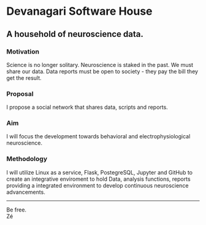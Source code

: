 <h1>Devanagari Software House</h1>
<h2>A household of neuroscience data.</h2>

<h3>Motivation</h3>
<p>Science is no longer solitary. Neuroscience is staked in the past. We must share our data. Data reports must be open to society - they pay the bill they get the result.</p>

<h3>Proposal</h3>
I propose a social network that shares data, scripts and reports.

<h3>Aim</h3>
I will focus the development towards behavioral and electrophysiological neuroscience.

<h3>Methodology</h3>
I will utilize Linux as a service, Flask, PostegreSQL, Jupyter and GitHub to create an integrative enviroment to hold Data, analysis functions, reports providing a integrated environment to develop continuous neuroscience advancements.

<br>
<hr>
Be free.
<br>
Zé
